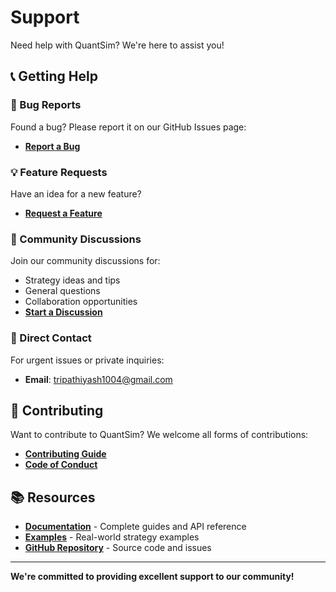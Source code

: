 # Support

Need help with QuantSim? We're here to assist you!

## 📞 Getting Help

### 🐛 Bug Reports
Found a bug? Please report it on our GitHub Issues page:
- **[Report a Bug](https://github.com/yash-tr/quantsim/issues/new?template=bug_report.md)**

### 💡 Feature Requests  
Have an idea for a new feature?
- **[Request a Feature](https://github.com/yash-tr/quantsim/issues/new?template=feature_request.md)**

### 💬 Community Discussions
Join our community discussions for:
- Strategy ideas and tips
- General questions
- Collaboration opportunities
- **[Start a Discussion](https://github.com/yash-tr/quantsim/discussions)**

### 📧 Direct Contact
For urgent issues or private inquiries:
- **Email**: tripathiyash1004@gmail.com

## 🤝 Contributing

Want to contribute to QuantSim? We welcome all forms of contributions:
- **[Contributing Guide](../development/contributing.md)**
- **[Code of Conduct](https://github.com/yash-tr/quantsim/blob/main/CODE_OF_CONDUCT.md)**

## 📚 Resources

- **[Documentation](../index.md)** - Complete guides and API reference
- **[Examples](../examples/sma-crossover.md)** - Real-world strategy examples
- **[GitHub Repository](https://github.com/yash-tr/quantsim)** - Source code and issues

---

**We're committed to providing excellent support to our community!**